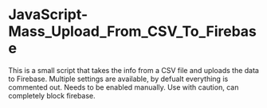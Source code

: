 # JavaScript-Mass_Upload_From_CSV_To_Firebase
 This is a small script that takes the info from a CSV file and uploads the data to Firebase. Multiple settings are available, by defualt everything is commented out. Needs to be enabled manually. Use with caution, can completely block firebase.
